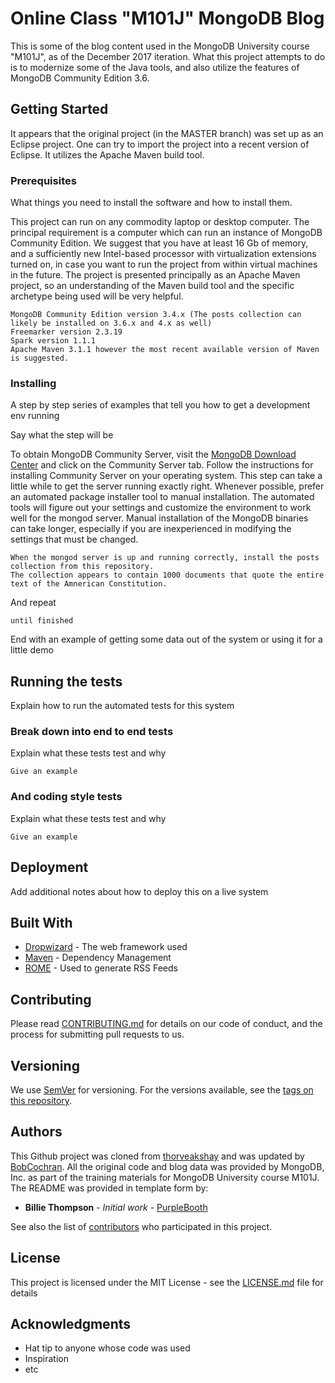 # Online Class "M101J" MongoDB Blog

This is some of the blog content used in the MongoDB University course "M101J", as of the December 2017 iteration. What this project attempts to do is to modernize some of the Java tools, and also utilize the features of MongoDB Community Edition 3.6.

## Getting Started

It appears that the original project (in the MASTER branch) was set up as an Eclipse project. One can try to import the project into a recent version of Eclipse. It utilizes the Apache Maven build tool.  

### Prerequisites

What things you need to install the software and how to install them.

This project can run on any commodity laptop or desktop computer. The principal requirement is a computer which can run an instance of MongoDB Community Edition. We suggest that you have at least 16 Gb of memory, and a sufficiently new Intel-based processor with virtualization extensions turned on, in case you want to run the project from within virtual machines in the future. The project is presented principally as an Apache Maven project, so an understanding of the Maven build tool and the specific archetype being used will be very helpful.

```
MongoDB Community Edition version 3.4.x (The posts collection can likely be installed on 3.6.x and 4.x as well)
Freemarker version 2.3.19
Spark version 1.1.1
Apache Maven 3.1.1 however the most recent available version of Maven is suggested.

```

### Installing

A step by step series of examples that tell you how to get a development env running

Say what the step will be

To obtain MongoDB Community Server, visit the [MongoDB Download Center](https://www.mongodb.com/download-center#atlas) and click on the Community Server tab. Follow the instructions for installing Community Server on your operating system. This step can take a little while to get the server running exactly right. Whenever possible, prefer an automated package installer tool to manual installation. The automated tools will figure out your settings and customize the environment to work well for the mongod server. Manual installation of the MongoDB binaries can take longer, especially if you are inexperienced in modifying the settings that must be changed.  
```
When the mongod server is up and running correctly, install the posts collection from this repository. 
The collection appears to contain 1000 documents that quote the entire text of the Amnerican Constitution.
```

And repeat

```
until finished
```

End with an example of getting some data out of the system or using it for a little demo

## Running the tests

Explain how to run the automated tests for this system

### Break down into end to end tests

Explain what these tests test and why

```
Give an example
```

### And coding style tests

Explain what these tests test and why

```
Give an example
```

## Deployment

Add additional notes about how to deploy this on a live system

## Built With

* [Dropwizard](http://www.dropwizard.io/1.0.2/docs/) - The web framework used
* [Maven](https://maven.apache.org/) - Dependency Management
* [ROME](https://rometools.github.io/rome/) - Used to generate RSS Feeds

## Contributing

Please read [CONTRIBUTING.md](https://gist.github.com/PurpleBooth/b24679402957c63ec426) for details on our code of conduct, and the process for submitting pull requests to us.

## Versioning

We use [SemVer](http://semver.org/) for versioning. For the versions available, see the [tags on this repository](https://github.com/your/project/tags). 

## Authors

This Github project was cloned from [thorveakshay](https://github.com/thorveakshay) and was updated by [BobCochran](https://github.com/BobCochran). 
All the original code and blog data was provided by MongoDB, Inc. as part of the training materials for MongoDB University course M101J.
The README was provided in template form by:
* **Billie Thompson** - *Initial work* - [PurpleBooth](https://github.com/PurpleBooth)

See also the list of [contributors](https://github.com/your/project/contributors) who participated in this project.

## License

This project is licensed under the MIT License - see the [LICENSE.md](LICENSE.md) file for details

## Acknowledgments

* Hat tip to anyone whose code was used
* Inspiration
* etc


